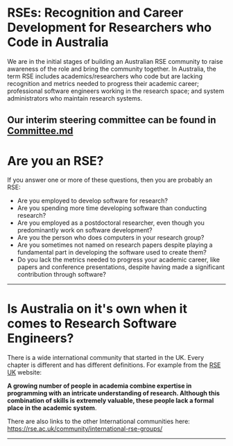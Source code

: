# RSEs: Recognition and Career Development for Researchers who Code in Australia

We are in the initial stages of building an Australian RSE community to raise awareness of the role and bring the community together. In Australia, the term RSE includes academics/researchers who code but are lacking recognition and metrics needed to progress their academic career; professional software engineers working in the research space; and system administrators who maintain research systems.

Our interim steering committee can be found in [Committee.md](./Committee.md)
----
# Are you an RSE?

If you answer one or more of these questions, then you are probably an RSE:

- Are you employed to develop software for research?
- Are you spending more time developing software than conducting research?
- Are you employed as a postdoctoral researcher, even though you predominantly work on software development?
- Are you the person who does computers in your research group?
- Are you sometimes not named on research papers despite playing a fundamental part in developing the software used to create them?
- Do you lack the metrics needed to progress your academic career, like papers and conference presentations, despite having made a significant contribution through software?
----
# Is Australia on it's own when it comes to Research Software Engineers?

There is a wide international community that started in the UK. Every chapter is different and has different definitions. For example from the [RSE UK](rse.ac.uk) website:

**A growing number of people in academia combine expertise in programming with an intricate understanding of research. Although this combination of skills is extremely valuable, these people lack a formal place in the academic system**. 


There are also links to the other International communities here:
https://rse.ac.uk/community/international-rse-groups/

----


